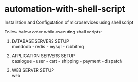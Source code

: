 # automation-with-shell-script
Installation and Configutation of microservices using shell script<br/>

Follow below order while executing shell scripts:
1) DATABASE SERVERS SETUP<br/>mondodb - redis - mysql - rabbitmq

2) APPLICATION SERVERS SETUP<br/>catalogue - user - cart - shipping - payment - dispatch

3) WEB SERVER SETUP<br/>web
